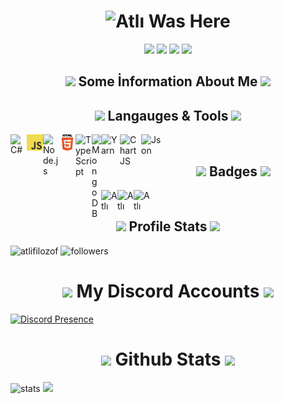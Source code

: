 <h1 align="center"> </🌼Atlı>  
<img src="https://readme-typing-svg.herokuapp.com?font=Fira+Code&duration=2500&pause=500&color=14FF00&width=435&lines=%F0%9F%8C%BC+Destek+%26+%C4%B0leti%C5%9Fim+%C4%B0%C3%A7in%3A+Be%C5%9F%230005" alt="Atlı Was Here" />
</h1>
<p align="center">
 <a href="https://discord.com/users/928259219038302258" target"blank_"><img src="https://img.shields.io/badge/Discord%20-7289DA.svg?&style=for-the-badge&logo=discord&logoColor=white"></a>
  <a href="https://www.github.com/atlifilozof" target"blank_"><img src="https://img.shields.io/badge/GitHub%20-191717.svg?&style=for-the-badge&logo=github&logoColor=white"></a>
  <a href="https://open.spotify.com/user/3152wryy3kbpc4zqgyhetwvtle6e?si=945049a32a594d33" target"blank_"><img src="https://img.shields.io/badge/Spotify%20-1ed760.svg?&style=for-the-badge&logo=spotify&logoColor=white"></a>
 <a href="https://www.instagram.com/atli.xyz" target"blank_"><img src="https://img.shields.io/badge/INSTAGRAM%20-DC3175.svg?&style=for-the-badge&logo=instagram&logoColor=white"></a>
 
 <h2 align="center"> <img src="https://cdn.discordapp.com/emojis/947134506484244501.gif?size=128&quality=lossless" width="30px"> Some İnformation About Me <img src="https://cdn.discordapp.com/emojis/947134506484244501.gif?size=128&quality=lossless" width="30px"> </h2>
 
 <h2 align="center"> <img src="https://cdn.discordapp.com/emojis/825773478892011571.gif?size=128&quality=lossless" width="30px"> Langauges & Tools <img src="https://cdn.discordapp.com/emojis/825773478892011571.gif?size=128&quality=lossless" width="30px"> </h2>
 
 <img align="left" alt="C#" width="26px" src="https://cdn.discordapp.com/emojis/991406121757720616.png?size=96" />
<img align="left" alt="JavaScript" width="26px" src="https://raw.githubusercontent.com/github/explore/80688e429a7d4ef2fca1e82350fe8e3517d3494d/topics/javascript/javascript.png" />
 <img align="left" alt="Node.js" width="26px" src="https://cdn.discordapp.com/emojis/707102713800032317.png?size=96" />
<img align="left" alt="HTML" width="26px" src="https://raw.githubusercontent.com/github/explore/80688e429a7d4ef2fca1e82350fe8e3517d3494d/topics/html/html.png" />
<img align="left" alt="TypeScript" width="26px" src="https://cdn.discordapp.com/emojis/991406123489972284.png?size=128&quality=lossless" />
 <img align="left" alt="MongoDB" width="15px" src="https://cdn.discordapp.com/emojis/1024200016723714058.png?size=96" />
 <img align="left" alt="Yarn" width="30px" src="https://cdn.discordapp.com/emojis/1077712529301721149.png?size=128&quality=lossless" />
 <img align="left" alt="ChartJS" width="34px" src="https://cdn.discordapp.com/emojis/1077714784335700058.png?size=128&quality=lossless" />
 <img align="left" alt="Json" width="32px" src="https://cdn.discordapp.com/emojis/1077716034234097744.webp?size=128&quality=lossless" />
</br>

<h2 align="center"> <img src="https://cdn.discordapp.com/emojis/842489729555759175.gif?size=128&quality=lossless" width="30px"> Badges <img src="https://cdn.discordapp.com/emojis/842489729555759175.gif?size=128&quality=lossless" width="30px"> </h2>

<img align="left" alt="Atlı" width="26px" src="https://cdn.discordapp.com/attachments/950167988127006821/1045777095957168218/Snapchat-Offical-Lens-Creator-Badge.png" />
 <img align="left" alt="Atlı" width="26px" src="https://cdn.discordapp.com/attachments/950167988127006821/1045777834607640646/230x0w.png" />
 <img align="left" alt="Atlı" width="26px" src="https://cdn.discordapp.com/emojis/1042377154350043228.png?size=96" />
</br>

<h2 align="center"><img src="https://cdn.discordapp.com/emojis/946129029604474920.gif?size=128&quality=lossless" width="30px"> Profile Stats <img src="https://cdn.discordapp.com/emojis/946129029604474920.gif?size=128&quality=lossless" width="30px"> </h2>
<img src="https://komarev.com/ghpvc/?username=atlifilozof&label=Ziyaretçi%20Sayısı&color=552b75" alt="atlifilozof" />
<img alt="followers" title="Github'dan Takip Et" src="https://img.shields.io/github/followers/atlifilozof?color=236ad3&labelColor=1155ba&style=for-the-badge&logo=github&label=follower"/></a>


<h1 align="center"> <img src="https://cdn.discordapp.com/emojis/842491787955142656.gif?size=128&quality=lossless" width="30px"> My Discord Accounts <img src="https://cdn.discordapp.com/emojis/842491787955142656.gif?size=128&quality=lossless" width="30px"> </h1>

[![Discord Presence](https://lanyard-profile-readme.vercel.app/api/981501891030700082?hideDiscrim=true)](https://discord.com/users/928259219038302258)

<h1 align="center"> <img src="https://cdn.discordapp.com/emojis/750393876077871197.webp?size=128&quality=lossless" width="30px"> Github Stats <img src="https://cdn.discordapp.com/emojis/750393876077871197.webp?size=128&quality=lossless" width="30px"> </h1>
<p align="left">
   <img src="https://github-readme-stats.vercel.app/api?username=atlifilozof&count_private=true&show_icons=true&theme=midnight-purple&hide_border=true" width="%150" height="150px" alt="stats" />
   <img src="https://github-readme-stats.vercel.app/api/top-langs/?username=atlifilozof&layout=compact&show_icons=true&theme=midnight-purple&hide_border=true"width="%100" height="150px" />
